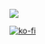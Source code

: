 ![](https://komarev.com/ghpvc/?username=ventraks&label=VIEWS)

[![ko-fi](https://user-images.githubusercontent.com/83806248/148693576-0366813c-7130-409b-a4d4-7b394fbd4951.png)](https://ko-fi.com/ventraks)

